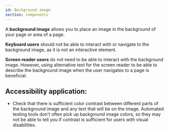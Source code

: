 ```yaml
---
id: Background image
section: components
---
```


A **background image** allows you to place an image in the background of your page or area of a page.

**Keyboard users** should not be able to interact with or navigate to the background image, as it is not an interactive element.

**Screen reader users** do not need to be able to interact with the background image. However, using alternative text for the screen reader to be able to describe the background image when the user navigates to a page is beneficial.

## Accessibility application:
- Check that there is sufficient color contrast between different parts of the background image and any text that will be on the image. Automated testing tools don't often pick up background image colors, so they may not be able to tell you if contrast is sufficient for users with visual disabilities.
